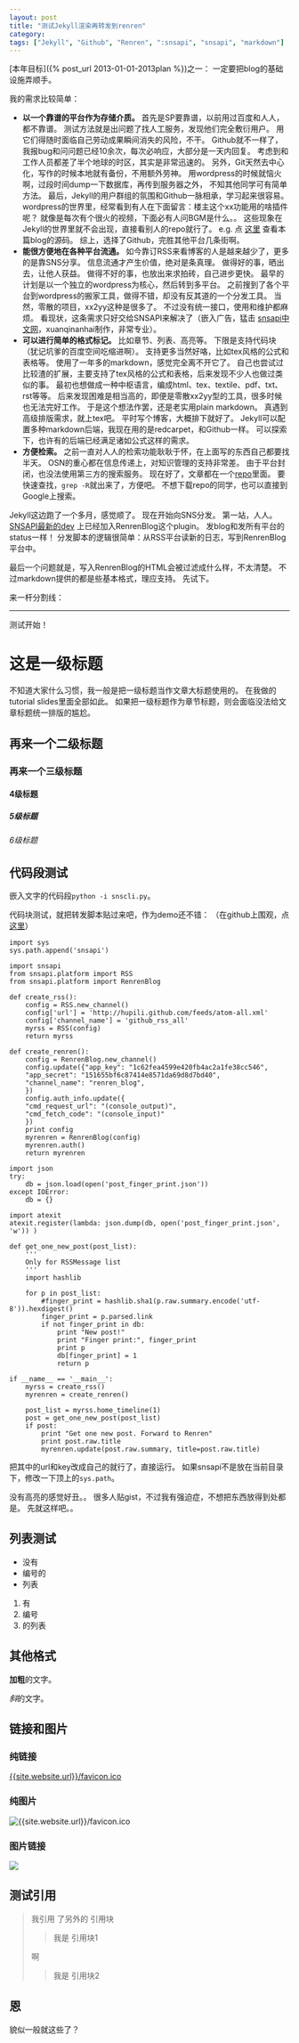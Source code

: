 ```yaml
---
layout: post
title: "测试Jekyll渲染再转发到renren"
category: 
tags: ["Jekyll", "Github", "Renren", ":snsapi", "snsapi", "markdown"]
---
```


[本年目标]({% post_url 2013-01-01-2013plan %})之一：
一定要把blog的基础设施弄顺手。

我的需求比较简单：

   * **以一个靠谱的平台作为存储介质。**
   首先是SP要靠谱，以前用过百度和人人，都不靠谱。
   测试方法就是出问题了找人工服务，发现他们完全敷衍用户。
   用它们得随时面临自己劳动成果瞬间消失的风险，不干。
   Github就不一样了，我报bug和问问题已经10余次，每次必响应，大部分是一天内回复。
   考虑到和工作人员都差了半个地球的时区，其实是非常迅速的。
   另外，Git天然去中心化，写作的时候本地就有备份，不用额外劳神。
   用wordpress的时候就恼火啊，过段时间dump一下数据库，再传到服务器之外，
   不知其他同学可有简单方法。
   最后，Jekyll的用户群组的氛围和Github一脉相承，学习起来很容易。
   wordpress的世界里，经常看到有人在下面留言：楼主这个xx功能用的啥插件呢？
   就像是每次有个很火的视频，下面必有人问BGM是什么。。
   这些现象在Jekyll的世界里就不会出现，直接看别人的repo就行了。
   e.g. 点
   [这里]({{site.base_links.github_raw}}/hupili.github.com/master/_posts/2013-02-18-test-blogging-github-2-renren.md)
   查看本篇blog的源码。
   综上，选择了Github，完胜其他平台几条街啊。
   * **能很方便地在各种平台流通。**
   如今靠订RSS来看博客的人是越来越少了，更多的是靠SNS分享。
   信息流通才产生价值，绝对是条真理。
   做得好的事，晒出去，让他人获益。
   做得不好的事，也放出来求拍砖，自己进步更快。
   最早的计划是以一个独立的wordpress为核心，然后转到多平台。
   之前搜到了各个平台到wordpress的搬家工具，做得不错，却没有反其道的一个分发工具。
   当然，零散的项目，xx2yy这种是很多了。
   不过没有统一接口，使用和维护都麻烦。
   看现状，这条需求只好交给SNSAPI来解决了（嵌入广告，猛击
   [snsapi中文网](http://snsapi.sinaapp.com/)，xuanqinanhai制作，非常专业）。
   * **可以进行简单的格式标记。**
   比如章节、列表、高亮等。
   下限是支持代码块（犹记坑爹的百度空间吃缩进啊）。
   支持更多当然好咯，比如tex风格的公式和表格等。
   使用了一年多的markdown，感觉完全离不开它了。
   自己也尝试过比较渣的扩展，主要支持了tex风格的公式和表格，后来发现不少人也做过类似的事。
   最初也想做成一种中枢语言，编成html、tex、textile、pdf、txt、rst等等。
   后来发现困难是相当高的，即便是零散xx2yy型的工具，很多时候也无法完好工作。
   于是这个想法作罢，还是老实用plain markdown。
   真遇到高级排版需求，就上tex吧。
   平时写个博客，大概排下就好了。
   Jekyll可以配置多种markdown后端，我现在用的是redcarpet，和Github一样。
   可以探索下，也许有的后端已经满足诸如公式这样的需求。
   * **方便检索。**
   之前一直对人人的检索功能耿耿于怀，在上面写的东西自己都要找半天。
   OSN的重心都在信息传递上，对知识管理的支持非常差。
   由于平台封闭，也没法使用第三方的搜索服务。
   现在好了，文章都在一个[repo]({{site.base_links.github}}/hupili.github.com)里面。
   要快速查找，`grep -R`就出来了，方便吧。
   不想下载repo的同学，也可以直接到Google上搜索。

Jekyll这边跑了一个多月，感觉顺了。
现在开始向SNS分发。
第一站，人人。
[SNSAPI最新的dev]({{site.base_links.github}}/snsapi/tree/6d94b40e5e6a8e9f82633a2f3d91de5411b545d4)
上已经加入RenrenBlog这个plugin。
发blog和发所有平台的status一样！
分发脚本的逻辑很简单：从RSS平台读新的日志，写到RenrenBlog平台中。

最后一个问题就是，写入RenrenBlog的HTML会被过滤成什么样，不太清楚。
不过markdown提供的都是些基本格式，理应支持。
先试下。

来一杆分割线：

---------------------------------------------------

测试开始！

# 这是一级标题

不知道大家什么习惯，我一般是把一级标题当作文章大标题使用的。
在我做的tutorial slides里面全部如此。
如果把一级标题作为章节标题，则会面临没法给文章标题统一排版的尴尬。

## 再来一个二级标题

### 再来一个三级标题 

#### 4级标题

##### 5级标题

###### 6级标题

## 代码段测试

嵌入文字的代码段`python -i snscli.py`。

代码块测试，就把转发脚本贴过来吧，作为demo还不错：
（在github上围观，点[这里]({{site.base_links.github}}/hupili.github.com/blob/master/tools/distribute.py)）

```
import sys
sys.path.append('snsapi')

import snsapi
from snsapi.platform import RSS
from snsapi.platform import RenrenBlog

def create_rss():
    config = RSS.new_channel()
    config['url'] = 'http://hupili.github.com/feeds/atom-all.xml'
    config['channel_name'] = 'github_rss_all'
    myrss = RSS(config)
    return myrss

def create_renren():
    config = RenrenBlog.new_channel()
    config.update({"app_key": "1c62fea4599e420fb4ac2a1fe38cc546",
    "app_secret": "151655bf6c87414e8571da69d8d7bd40",
    "channel_name": "renren_blog",
    })
    config.auth_info.update({
    "cmd_request_url": "(console_output)",
    "cmd_fetch_code": "(console_input)"
    })
    print config
    myrenren = RenrenBlog(config)
    myrenren.auth()
    return myrenren

import json
try:
    db = json.load(open('post_finger_print.json'))
except IOError:
    db = {}

import atexit
atexit.register(lambda: json.dump(db, open('post_finger_print.json', 'w')) )

def get_one_new_post(post_list):
    '''
	Only for RSSMessage list
	'''
    import hashlib

    for p in post_list:
        #finger_print = hashlib.sha1(p.raw.summary.encode('utf-8')).hexdigest()
        finger_print = p.parsed.link
        if not finger_print in db:
            print "New post!"
            print "Finger print:", finger_print
            print p
            db[finger_print] = 1
            return p

if __name__ == '__main__':
    myrss = create_rss()
    myrenren = create_renren()

    post_list = myrss.home_timeline(1)
    post = get_one_new_post(post_list)
    if post:
        print "Get one new post. Forward to Renren"
        print post.raw.title
        myrenren.update(post.raw.summary, title=post.raw.title)
```

把其中的url和key改成自己的就行了，直接运行。
如果snsapi不是放在当前目录下，修改一下顶上的`sys.path`。

没有高亮的感觉好丑。。
很多人贴gist，不过我有强迫症，不想把东西放得到处都是。
先就这样吧。。

## 列表测试

   * 没有
   * 编号的
   * 列表

   1. 有
   2. 编号
   3. 的列表

## 其他格式

**加粗**的文字。

*斜*的文字。

## 链接和图片

### 纯链接

[{{site.website.url}}/favicon.ico]({{site.website.url}}/favicon.ico)

### 纯图片

![{{site.website.url}}/favicon.ico]({{site.website.url}}/favicon.ico)

### 图片链接

[![]({{site.website.url}}/favicon.ico)]({{site.website.url}}/favicon.ico)

## 测试引用

> 我引用
> 了另外的
> 引用块
> 
> > 我是
> > 引用块1
>
> 啊
>
> > 我是
> > 引用块2

## 恩

貌似一般就这些了？
